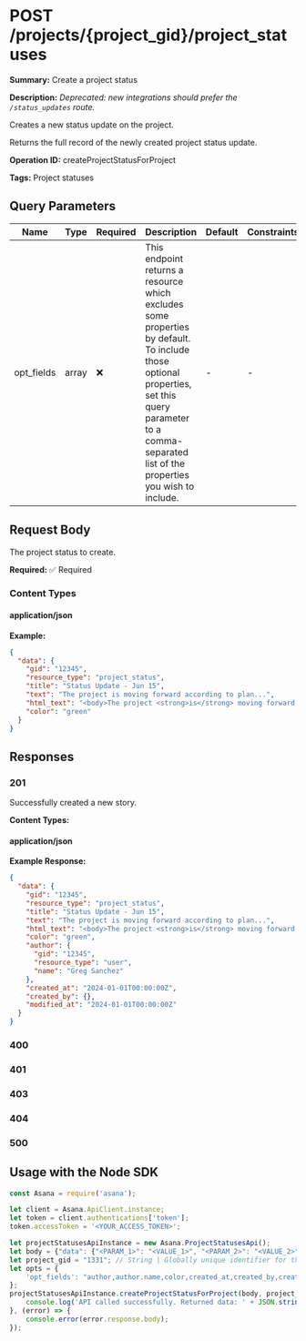 # POST /projects/{project_gid}/project_statuses

**Summary:** Create a project status

**Description:** *Deprecated: new integrations should prefer the `/status_updates` route.*

Creates a new status update on the project.

Returns the full record of the newly created project status update.

**Operation ID:** createProjectStatusForProject

**Tags:** Project statuses

## Query Parameters

| Name | Type | Required | Description | Default | Constraints |
|------|------|----------|-------------|---------|-------------|
| opt_fields | array | ❌ | This endpoint returns a resource which excludes some properties by default. To include those optional properties, set this query parameter to a comma-separated list of the properties you wish to include. | - | - |

## Request Body

The project status to create.

**Required:** ✅ Required

### Content Types

#### application/json

**Example:**

```json
{
  "data": {
    "gid": "12345",
    "resource_type": "project_status",
    "title": "Status Update - Jun 15",
    "text": "The project is moving forward according to plan...",
    "html_text": "<body>The project <strong>is</strong> moving forward according to plan...</body>",
    "color": "green"
  }
}
```

## Responses

### 201

Successfully created a new story.

**Content Types:**

#### application/json

**Example Response:**

```json
{
  "data": {
    "gid": "12345",
    "resource_type": "project_status",
    "title": "Status Update - Jun 15",
    "text": "The project is moving forward according to plan...",
    "html_text": "<body>The project <strong>is</strong> moving forward according to plan...</body>",
    "color": "green",
    "author": {
      "gid": "12345",
      "resource_type": "user",
      "name": "Greg Sanchez"
    },
    "created_at": "2024-01-01T00:00:00Z",
    "created_by": {},
    "modified_at": "2024-01-01T00:00:00Z"
  }
}
```

### 400
<reference>

### 401
<reference>

### 403
<reference>

### 404
<reference>

### 500
<reference>

## Usage with the Node SDK

```javascript
const Asana = require('asana');

let client = Asana.ApiClient.instance;
let token = client.authentications['token'];
token.accessToken = '<YOUR_ACCESS_TOKEN>';

let projectStatusesApiInstance = new Asana.ProjectStatusesApi();
let body = {"data": {"<PARAM_1>": "<VALUE_1>", "<PARAM_2>": "<VALUE_2>",}}; // Object | The project status to create.
let project_gid = "1331"; // String | Globally unique identifier for the project.
let opts = { 
    'opt_fields': "author,author.name,color,created_at,created_by,created_by.name,html_text,modified_at,text,title"
};
projectStatusesApiInstance.createProjectStatusForProject(body, project_gid, opts).then((result) => {
    console.log('API called successfully. Returned data: ' + JSON.stringify(result.data, null, 2));
}, (error) => {
    console.error(error.response.body);
});

```